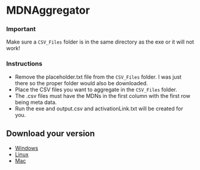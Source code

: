 # MDNAggregator
### Important
Make sure a `CSV_Files` folder is in the same directory as the exe or it will not work!
### Instructions
- Remove the placeholder.txt file from the `CSV_Files` folder. I was just there so the proper folder would also be downloaded.
- Place the CSV files you want to aggregate in the `CSV_Files` folder.
- The .csv files must have the MDNs in the first column with the first row being meta data.
- Run the exe and output.csv and activationLink.txt will be created for you.
## Download your version
- [Windows](https://github.com/colelarsen/MDNAggregator/raw/master/index-win.exe)
- [Linux](https://github.com/colelarsen/MDNAggregator/raw/master/index-linux)
- [Mac](https://github.com/colelarsen/MDNAggregator/raw/master/index-macos)

